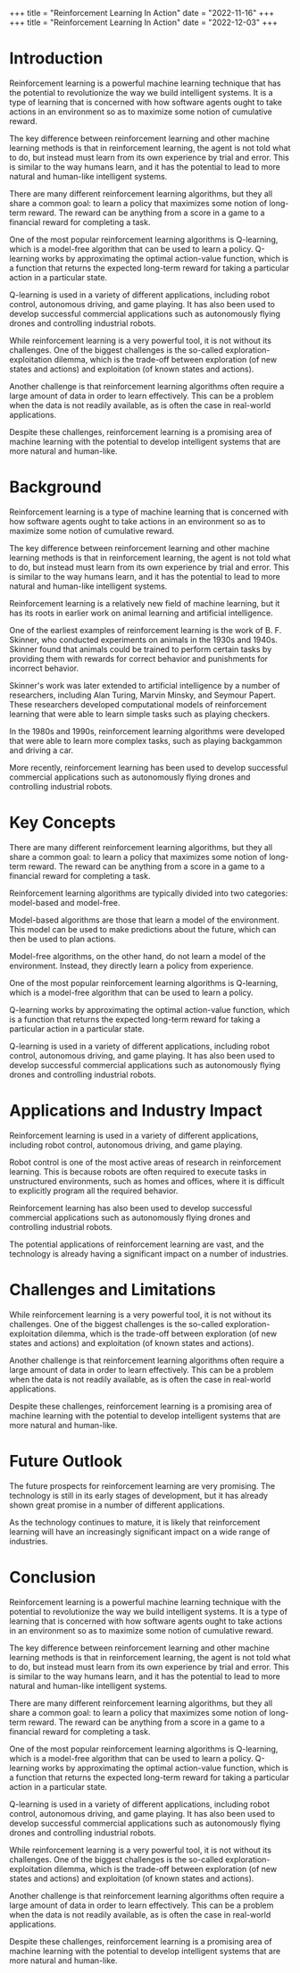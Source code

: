 +++
title = "Reinforcement Learning In Action"
date = "2022-11-16"
+++
+++
title = "Reinforcement Learning In Action"
date = "2022-12-03"
+++
# Introduction

Reinforcement learning is a powerful machine learning technique that has the potential to revolutionize the way we build intelligent systems. It is a type of learning that is concerned with how software agents ought to take actions in an environment so as to maximize some notion of cumulative reward.

The key difference between reinforcement learning and other machine learning methods is that in reinforcement learning, the agent is not told what to do, but instead must learn from its own experience by trial and error. This is similar to the way humans learn, and it has the potential to lead to more natural and human-like intelligent systems.

There are many different reinforcement learning algorithms, but they all share a common goal: to learn a policy that maximizes some notion of long-term reward. The reward can be anything from a score in a game to a financial reward for completing a task.

One of the most popular reinforcement learning algorithms is Q-learning, which is a model-free algorithm that can be used to learn a policy. Q-learning works by approximating the optimal action-value function, which is a function that returns the expected long-term reward for taking a particular action in a particular state.

Q-learning is used in a variety of different applications, including robot control, autonomous driving, and game playing. It has also been used to develop successful commercial applications such as autonomously flying drones and controlling industrial robots.

While reinforcement learning is a very powerful tool, it is not without its challenges. One of the biggest challenges is the so-called exploration-exploitation dilemma, which is the trade-off between exploration (of new states and actions) and exploitation (of known states and actions).

Another challenge is that reinforcement learning algorithms often require a large amount of data in order to learn effectively. This can be a problem when the data is not readily available, as is often the case in real-world applications.

Despite these challenges, reinforcement learning is a promising area of machine learning with the potential to develop intelligent systems that are more natural and human-like.

# Background

Reinforcement learning is a type of machine learning that is concerned with how software agents ought to take actions in an environment so as to maximize some notion of cumulative reward.

The key difference between reinforcement learning and other machine learning methods is that in reinforcement learning, the agent is not told what to do, but instead must learn from its own experience by trial and error. This is similar to the way humans learn, and it has the potential to lead to more natural and human-like intelligent systems.

Reinforcement learning is a relatively new field of machine learning, but it has its roots in earlier work on animal learning and artificial intelligence.

One of the earliest examples of reinforcement learning is the work of B. F. Skinner, who conducted experiments on animals in the 1930s and 1940s. Skinner found that animals could be trained to perform certain tasks by providing them with rewards for correct behavior and punishments for incorrect behavior.

Skinner's work was later extended to artificial intelligence by a number of researchers, including Alan Turing, Marvin Minsky, and Seymour Papert. These researchers developed computational models of reinforcement learning that were able to learn simple tasks such as playing checkers.

In the 1980s and 1990s, reinforcement learning algorithms were developed that were able to learn more complex tasks, such as playing backgammon and driving a car.

More recently, reinforcement learning has been used to develop successful commercial applications such as autonomously flying drones and controlling industrial robots.

# Key Concepts

There are many different reinforcement learning algorithms, but they all share a common goal: to learn a policy that maximizes some notion of long-term reward. The reward can be anything from a score in a game to a financial reward for completing a task.

Reinforcement learning algorithms are typically divided into two categories: model-based and model-free.

Model-based algorithms are those that learn a model of the environment. This model can be used to make predictions about the future, which can then be used to plan actions.

Model-free algorithms, on the other hand, do not learn a model of the environment. Instead, they directly learn a policy from experience.

One of the most popular reinforcement learning algorithms is Q-learning, which is a model-free algorithm that can be used to learn a policy.

Q-learning works by approximating the optimal action-value function, which is a function that returns the expected long-term reward for taking a particular action in a particular state.

Q-learning is used in a variety of different applications, including robot control, autonomous driving, and game playing. It has also been used to develop successful commercial applications such as autonomously flying drones and controlling industrial robots.

# Applications and Industry Impact

Reinforcement learning is used in a variety of different applications, including robot control, autonomous driving, and game playing.

Robot control is one of the most active areas of research in reinforcement learning. This is because robots are often required to execute tasks in unstructured environments, such as homes and offices, where it is difficult to explicitly program all the required behavior.

Reinforcement learning has also been used to develop successful commercial applications such as autonomously flying drones and controlling industrial robots.

The potential applications of reinforcement learning are vast, and the technology is already having a significant impact on a number of industries.

# Challenges and Limitations

While reinforcement learning is a very powerful tool, it is not without its challenges. One of the biggest challenges is the so-called exploration-exploitation dilemma, which is the trade-off between exploration (of new states and actions) and exploitation (of known states and actions).

Another challenge is that reinforcement learning algorithms often require a large amount of data in order to learn effectively. This can be a problem when the data is not readily available, as is often the case in real-world applications.

Despite these challenges, reinforcement learning is a promising area of machine learning with the potential to develop intelligent systems that are more natural and human-like.

# Future Outlook

The future prospects for reinforcement learning are very promising. The technology is still in its early stages of development, but it has already shown great promise in a number of different applications.

As the technology continues to mature, it is likely that reinforcement learning will have an increasingly significant impact on a wide range of industries.

# Conclusion

Reinforcement learning is a powerful machine learning technique with the potential to revolutionize the way we build intelligent systems. It is a type of learning that is concerned with how software agents ought to take actions in an environment so as to maximize some notion of cumulative reward.

The key difference between reinforcement learning and other machine learning methods is that in reinforcement learning, the agent is not told what to do, but instead must learn from its own experience by trial and error. This is similar to the way humans learn, and it has the potential to lead to more natural and human-like intelligent systems.

There are many different reinforcement learning algorithms, but they all share a common goal: to learn a policy that maximizes some notion of long-term reward. The reward can be anything from a score in a game to a financial reward for completing a task.

One of the most popular reinforcement learning algorithms is Q-learning, which is a model-free algorithm that can be used to learn a policy. Q-learning works by approximating the optimal action-value function, which is a function that returns the expected long-term reward for taking a particular action in a particular state.

Q-learning is used in a variety of different applications, including robot control, autonomous driving, and game playing. It has also been used to develop successful commercial applications such as autonomously flying drones and controlling industrial robots.

While reinforcement learning is a very powerful tool, it is not without its challenges. One of the biggest challenges is the so-called exploration-exploitation dilemma, which is the trade-off between exploration (of new states and actions) and exploitation (of known states and actions).

Another challenge is that reinforcement learning algorithms often require a large amount of data in order to learn effectively. This can be a problem when the data is not readily available, as is often the case in real-world applications.

Despite these challenges, reinforcement learning is a promising area of machine learning with the potential to develop intelligent systems that are more natural and human-like.